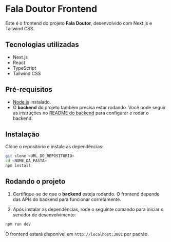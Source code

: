 # Fala Doutor Frontend

Este é o frontend do projeto **Fala Doutor**, desenvolvido com Next.js e Tailwind CSS.

## Tecnologias utilizadas

- Next.js
- React
- TypeScript
- Tailwind CSS

## Pré-requisitos

- [Node.js](https://nodejs.org/) instalado.
- O **backend** do projeto também precisa estar rodando. Você pode seguir as instruções no [README do backend](#) para configurar e rodar o backend.

## Instalação

Clone o repositório e instale as dependências:

```bash
git clone <URL_DO_REPOSITORIO>
cd <NOME_DA_PASTA>
npm install
```

## Rodando o projeto

1. Certifique-se de que o **backend** esteja rodando. O frontend depende das APIs do backend para funcionar corretamente.
   
2. Após instalar as dependências, rode o seguinte comando para iniciar o servidor de desenvolvimento:

```bash
npm run dev
```

O frontend estará disponível em `http://localhost:3001` por padrão.